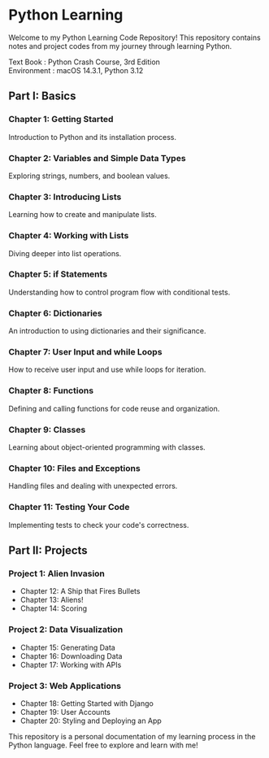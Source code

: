 # Python Learning

Welcome to my Python Learning Code Repository! This repository contains notes and project codes from my journey through learning Python.

Text Book : Python Crash Course, 3rd Edition  
Environment : macOS 14.3.1, Python 3.12

## Part I: Basics

### Chapter 1: Getting Started
Introduction to Python and its installation process.

### Chapter 2: Variables and Simple Data Types
Exploring strings, numbers, and boolean values.

### Chapter 3: Introducing Lists
Learning how to create and manipulate lists.

### Chapter 4: Working with Lists
Diving deeper into list operations.

### Chapter 5: if Statements
Understanding how to control program flow with conditional tests.

### Chapter 6: Dictionaries
An introduction to using dictionaries and their significance.

### Chapter 7: User Input and while Loops
How to receive user input and use while loops for iteration.

### Chapter 8: Functions
Defining and calling functions for code reuse and organization.

### Chapter 9: Classes
Learning about object-oriented programming with classes.

### Chapter 10: Files and Exceptions
Handling files and dealing with unexpected errors.

### Chapter 11: Testing Your Code
Implementing tests to check your code's correctness.

## Part II: Projects

### Project 1: Alien Invasion
- Chapter 12: A Ship that Fires Bullets
- Chapter 13: Aliens!
- Chapter 14: Scoring

### Project 2: Data Visualization
- Chapter 15: Generating Data
- Chapter 16: Downloading Data
- Chapter 17: Working with APIs

### Project 3: Web Applications
- Chapter 18: Getting Started with Django
- Chapter 19: User Accounts
- Chapter 20: Styling and Deploying an App

This repository is a personal documentation of my learning process in the Python language. Feel free to explore and learn with me!

